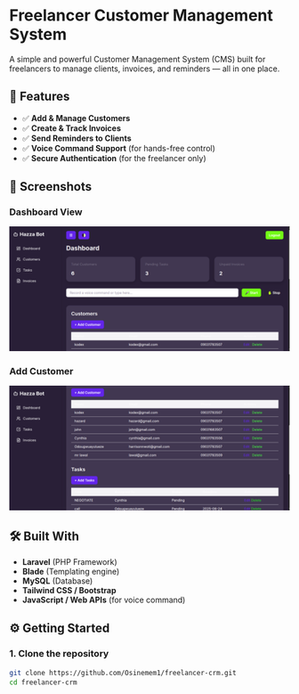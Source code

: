 # Freelancer Customer Management System

A simple and powerful Customer Management System (CMS) built for freelancers to manage clients, invoices, and reminders — all in one place.

## 🚀 Features

- ✅ **Add & Manage Customers**  
- ✅ **Create & Track Invoices**  
- ✅ **Send Reminders to Clients**
- ✅ **Voice Command Support** (for hands-free control)
- ✅ **Secure Authentication** (for the freelancer only)

## 📸 Screenshots

### Dashboard View
![Dashboard](screenshots/dashboard.png)

### Add Customer
![Customer-list](screenshots/customers.png)


## 🛠️ Built With

- **Laravel** (PHP Framework)
- **Blade** (Templating engine)
- **MySQL** (Database)
- **Tailwind CSS / Bootstrap** 
- **JavaScript / Web APIs** (for voice command)

## ⚙️ Getting Started

### 1. Clone the repository

```bash
git clone https://github.com/Osinemem1/freelancer-crm.git
cd freelancer-crm
